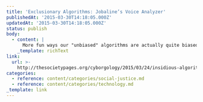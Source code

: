 ```yaml
---
title: 'Exclusionary Algorithms: Jobaline’s Voice Analyzer'
publishedAt: '2015-03-30T14:18:05.000Z'
updatedAt: '2015-03-30T14:18:05.000Z'
status: publish
body:
  - content: |
      More fun ways our "unbiased" algorithms are actually quite biased.
    _template: richText
link:
  url: >-
    http://thesocietypages.org/cyborgology/2015/03/24/insidious-algorithms-jobalines-voice-analyzer/
categories:
  - reference: content/categories/social-justice.md
  - reference: content/categories/technology.md
_template: link
---
```



